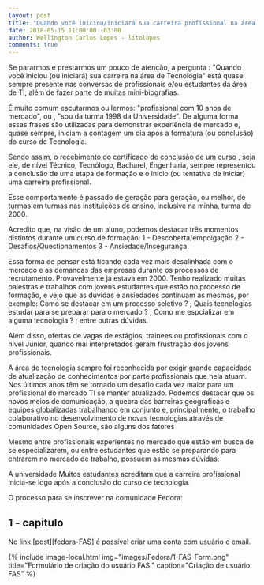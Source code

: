 ```yaml
---
layout: post
title: "Quando você iniciou/iniciará sua carreira profissional na área de Tecnologia ?"
date: 2018-05-15 11:00:00 -03:00
author: Wellington Carlos Lopes - litolopes
comments: true
---
```


Se pararmos e prestarmos um pouco de atenção, a pergunta : "Quando você iniciou (ou iniciará) sua carreira na área de Tecnologia" está quase sempre presente nas conversas de profissionais e/ou estudantes da área de TI, além de fazer parte de muitas mini-biografias.

É muito comum escutarmos ou lermos: "profissional com 10 anos de mercado", ou , "sou da turma 1998 da Universidade". De alguma forma essas frases são utilizadas para demonstrar experiência de mercado e, quase sempre, iniciam a contagem um dia apoś a formatura (ou conclusão) do curso de Tecnologia. 

Sendo assim, o recebimento do certificado de conclusão de um curso , seja ele, de nível Técnico, Tecnólogo, Bacharel, Engenharia, sempre representou a conclusão de uma etapa de formação e o início (ou tentativa de iniciar) uma carreira profissional.

Esse comportamente é passado de geração para geração, ou melhor, de turmas em turmas nas instituições de ensino, inclusive na minha, turma de 2000. 

Acredito que, na visão de um aluno, podemos destacar três momentos distintos durante um curso de formação: 
1 - Descoberta/empolgação
2 - Desafios/Questionamentos 
3 - Ansiedade/Insegurança 

Essa forma de pensar está ficando cada vez mais desalinhada com o mercado e as demandas das empresas durante os processos de recrutamento. Provavelmente já estava em 2000.
Tenho realizado muitas palestras e trabalhos com jovens estudantes que estão no processo de formação, e vejo que as dúvidas e ansiedades continuam as mesmas, por exemplo: Como se destacar em um processo seletivo ? ; Quais tecnologias estudar para se preparar para o mercado ? ; Como me espcializar em alguma tecnologia ? ; entre outras dúvidas. 

Além disso, ofertas de vagas de estágios, trainees ou profissionais com o nível Junior, quando mal interpretados geram frustração dos jovens profissionais. 
 


A área de tecnologia sempre foi reconhecida por exigir grande capacidade de atualização de conhecimentos por parte profissionais que nela atuam. Nos últimos anos têm se tornado um desafio cada vez maior para um profissional do mercado TI se manter atualizado. Podemos destacar que os novos meios de comunicação, a quebra das barreiras geográficas e equipes globalizadas trabalhando em conjunto e, principalmente, o trabalho colaborativo no desenvolvimento de novas tecnologias através de comunidades Open Source, são alguns dos fatores 

Mesmo entre profissionais experientes no mercado que estão em busca de se especializarem, ou entre estudantes que estão se preparando para entrarem no mercado de trabalho, possuem as mesmas dúvidas: 

A universidade  Muitos estudantes acreditam que a carreira profissional inicia-se logo após a conclusão do curso de tecnologia.


O processo para se inscrever na comunidade Fedora:

## 1 - capitulo

No link [post][fedora-FAS] é possível criar uma conta com usuário e email.

{% include image-local.html
        img="images/Fedora/1-FAS-Form.png"
        title="Formulário de criação do usuário FAS."
        caption="Criação de usuário FAS" %}


[fedora-project]: https://fedoraproject.org/wiki/Fedora_Project_Wiki
[wiki-fedora-wellington]: https://fedoraproject.org/wiki/User:Wlopes
[o-futuro-sao-pessoas]: https://canaltech.com.br/mercado/o-futuro-da-tecnologia-sao-as-pessoas/

